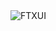 <img loading="lazy" src="https://www.legislapp.com.br/wp-content/uploads/2021/07/Logo-Legislapp-1-03-1.png" alt="FTXUI" class="d-block width-full">
